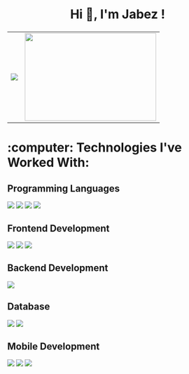 <h1 align="center">Hi 👋, I'm Jabez !</h1>

###

<table>
  <tr>
  <td><img src="https://github-readme-stats.vercel.app/api?username=Jabezng2&theme=radical&show_icons=true" /></td>
  <td><img width="300" height="200" src="https://raw.githubusercontent.com/mayankchaudhary26/Cool-Readme-ideas/master/data/typing.gif" /></td>
  </tr>
</table>
 
###

<h1 align="left">:computer: Technologies I've Worked With:</h1>
<h2 align="left">Programming Languages</h2>
<div>
<img src="https://img.shields.io/badge/Python-FFD43B?style=for-the-badge&logo=python&logoColor=blue" />
<img src="https://img.shields.io/badge/C-00599C?style=for-the-badge&logo=c&logoColor=white" />
<img src="https://img.shields.io/badge/C%2B%2B-00599C?style=for-the-badge&logo=c%2B%2B&logoColor=white" />
<img src="https://img.shields.io/badge/TypeScript-007ACC?style=for-the-badge&logo=typescript&logoColor=white" />
<div>
<h2 align="left">Frontend Development</h2>
<div>
<img src="https://img.shields.io/badge/React-20232A?style=for-the-badge&logo=react&logoColor=61DAFB" />
<img src="https://img.shields.io/badge/SvelteKit-FF3E00?style=for-the-badge&logo=Svelte&logoColor=white" />
<img src="https://img.shields.io/badge/d3.js-F9A03C?style=for-the-badge&logo=d3.js&logoColor=white" />
<div>
<h2 align="left">Backend Development</h2>
<div>
 <img src="https://img.shields.io/badge/Node.js-339933?style=for-the-badge&logo=nodedotjs&logoColor=white" />
<div>
  <h2 align="left">Database</h2>
<div>
  <img src="https://img.shields.io/badge/MongoDB-4EA94B?style=for-the-badge&logo=mongodb&logoColor=white" />
 <img src="https://img.shields.io/badge/PostgreSQL-316192?style=for-the-badge&logo=postgresql&logoColor=white" />
<div>
  <div>
 <h2 align="left">Mobile Development</h2>
   <img src="https://img.shields.io/badge/React_Native-20232A?style=for-the-badge&logo=react&logoColor=61DAFB" />
   <img src="https://img.shields.io/badge/Flutter-02569B?style=for-the-badge&logo=flutter&logoColor=white" />
   <img src="https://img.shields.io/badge/Redux-593D88?style=for-the-badge&logo=redux&logoColor=white" />
  <div>
    
   
  


